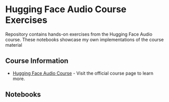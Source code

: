 # Hugging Face Audio Course Exercises

Repository contains hands-on exercises from the Hugging Face Audio course. These notebooks showcase my own implementations of the course material

## Course Information

- [Hugging Face Audio Course](https://huggingface.co/learn/audio-course/chapter0/introduction) - Visit the official course page to learn more.

## Notebooks
<!--
1. [Notebook 1 - Introduction to Audio Processing](notebooks/notebook1.ipynb)
2. [Notebook 2 - Speech Recognition with Transformers](notebooks/notebook2.ipynb)
3. [Notebook 3 - Audio Classification using Hugging Face Models](notebooks/notebook3.ipynb)
4. [Notebook 4 - Advanced Audio Manipulation Techniques](notebooks/notebook4.ipynb)
-->
